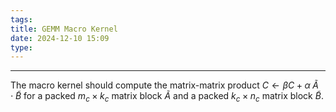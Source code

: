 ```yaml
---
tags: 
title: GEMM Macro Kernel
date: 2024-12-10 15:09
type:
---
```

---
The macro kernel should compute the matrix-matrix product $C \leftarrow \beta C + \alpha \; \tilde{A} \cdot \tilde{B}$  for a packed $m_c \times k_c$  matrix block $\tilde{A}$  and a packed $k_c \times n_c$  matrix block $\tilde{B}$.


